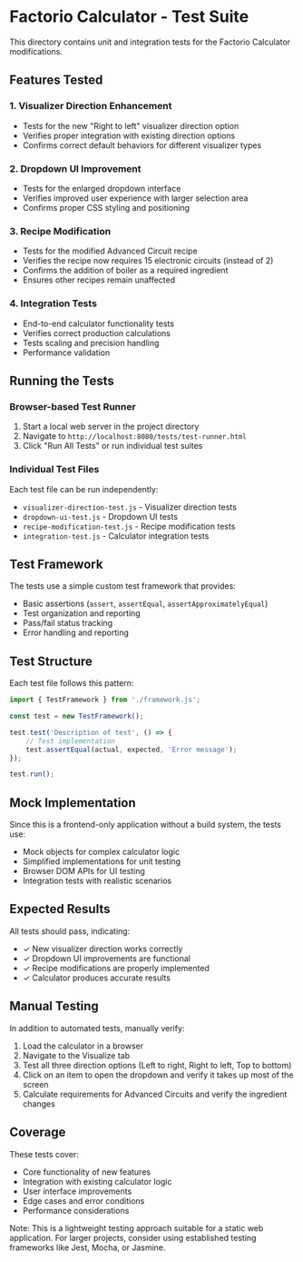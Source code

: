 # Factorio Calculator - Test Suite

This directory contains unit and integration tests for the Factorio Calculator modifications.

## Features Tested

### 1. Visualizer Direction Enhancement
- Tests for the new "Right to left" visualizer direction option
- Verifies proper integration with existing direction options
- Confirms correct default behaviors for different visualizer types

### 2. Dropdown UI Improvement
- Tests for the enlarged dropdown interface
- Verifies improved user experience with larger selection area
- Confirms proper CSS styling and positioning

### 3. Recipe Modification
- Tests for the modified Advanced Circuit recipe
- Verifies the recipe now requires 15 electronic circuits (instead of 2)
- Confirms the addition of boiler as a required ingredient
- Ensures other recipes remain unaffected

### 4. Integration Tests
- End-to-end calculator functionality tests
- Verifies correct production calculations
- Tests scaling and precision handling
- Performance validation

## Running the Tests

### Browser-based Test Runner
1. Start a local web server in the project directory
2. Navigate to `http://localhost:8080/tests/test-runner.html`
3. Click "Run All Tests" or run individual test suites

### Individual Test Files
Each test file can be run independently:
- `visualizer-direction-test.js` - Visualizer direction tests
- `dropdown-ui-test.js` - Dropdown UI tests  
- `recipe-modification-test.js` - Recipe modification tests
- `integration-test.js` - Calculator integration tests

## Test Framework

The tests use a simple custom test framework that provides:
- Basic assertions (`assert`, `assertEqual`, `assertApproximatelyEqual`)
- Test organization and reporting
- Pass/fail status tracking
- Error handling and reporting

## Test Structure

Each test file follows this pattern:
```javascript
import { TestFramework } from './framework.js';

const test = new TestFramework();

test.test('Description of test', () => {
    // Test implementation
    test.assertEqual(actual, expected, 'Error message');
});

test.run();
```

## Mock Implementation

Since this is a frontend-only application without a build system, the tests use:
- Mock objects for complex calculator logic
- Simplified implementations for unit testing
- Browser DOM APIs for UI testing
- Integration tests with realistic scenarios

## Expected Results

All tests should pass, indicating:
- ✓ New visualizer direction works correctly
- ✓ Dropdown UI improvements are functional
- ✓ Recipe modifications are properly implemented
- ✓ Calculator produces accurate results

## Manual Testing

In addition to automated tests, manually verify:
1. Load the calculator in a browser
2. Navigate to the Visualize tab
3. Test all three direction options (Left to right, Right to left, Top to bottom)
4. Click on an item to open the dropdown and verify it takes up most of the screen
5. Calculate requirements for Advanced Circuits and verify the ingredient changes

## Coverage

These tests cover:
- Core functionality of new features
- Integration with existing calculator logic
- User interface improvements
- Edge cases and error conditions
- Performance considerations

Note: This is a lightweight testing approach suitable for a static web application. For larger projects, consider using established testing frameworks like Jest, Mocha, or Jasmine.